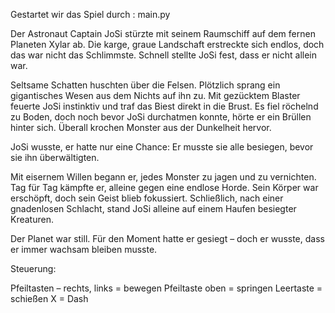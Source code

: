Gestartet wir das Spiel durch : main.py

Der Astronaut Captain JoSi stürzte mit seinem Raumschiff auf dem fernen Planeten Xylar ab. Die karge, graue Landschaft erstreckte sich endlos, doch das war nicht das Schlimmste. Schnell stellte JoSi fest, dass er nicht allein war.

Seltsame Schatten huschten über die Felsen. Plötzlich sprang ein gigantisches Wesen aus dem Nichts auf ihn zu. Mit gezücktem Blaster feuerte JoSi instinktiv und traf das Biest direkt in die Brust. Es fiel röchelnd zu Boden, doch noch bevor JoSi durchatmen konnte, hörte er ein Brüllen hinter sich. Überall krochen Monster aus der Dunkelheit hervor.

JoSi wusste, er hatte nur eine Chance: Er musste sie alle besiegen, bevor sie ihn überwältigten.

Mit eisernem Willen begann er, jedes Monster zu jagen und zu vernichten. Tag für Tag kämpfte er, alleine gegen eine endlose Horde. Sein Körper war erschöpft, doch sein Geist blieb fokussiert. Schließlich, nach einer gnadenlosen Schlacht, stand JoSi alleine auf einem Haufen besiegter Kreaturen. 

Der Planet war still. Für den Moment hatte er gesiegt – doch er wusste, dass er immer wachsam bleiben musste.


Steuerung:

Pfeiltasten – rechts, links = bewegen
Pfeiltaste oben = springen
Leertaste = schießen
X = Dash
